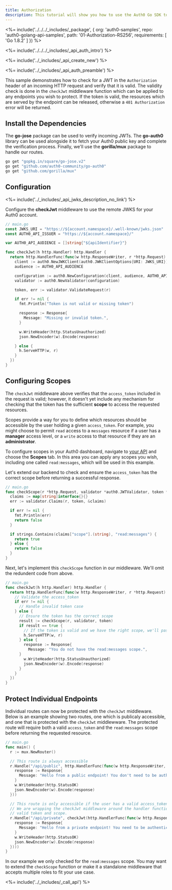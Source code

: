 ```yaml
---
title: Authorization
description: This tutorial will show you how to use the Auth0 Go SDK to add authentication and authorization to your API.
---
```


<%= include('../../../_includes/_package', {
  org: 'auth0-samples',
  repo: 'auth0-golang-api-samples',
  path: '01-Authorization-RS256',
  requirements: [
    'Go 1.8.2'
  ]
}) %>

<%= include('../../../_includes/_api_auth_intro') %>

<%= include('../_includes/_api_create_new') %>

<%= include('../_includes/_api_auth_preamble') %>

This sample demonstrates how to check for a JWT in the `Authorization` header of an incoming HTTP request and verify that it is valid. The validity check is done in the `checkJwt` middleware function which can be applied to any endpoints you wish to protect. If the token is valid, the resources which are served by the endpoint can be released, otherwise a `401 Authorization` error will be returned.

## Install the Dependencies

The **go-jose** package can be used to verify incoming JWTs. The **go-auth0** library can be used alongside it to fetch your Auth0 public key and complete the verification process. Finally, we'll use the **gorilla/mux** package to handle our routes.

```bash
go get "gopkg.in/square/go-jose.v2"
go get "github.com/auth0-community/go-auth0"
go get "github.com/gorilla/mux"
```

## Configuration

<%= include('../_includes/_api_jwks_description_no_link') %>

Configure the **checkJwt** middleware to use the remote JWKS for your Auth0 account.

```go
// main.go
const JWKS_URI = "https://${account.namespace}/.well-known/jwks.json"
const AUTH0_API_ISSUER = "https://${account.namespace}/"

var AUTH0_API_AUDIENCE = []string{"${apiIdentifier}"}

func checkJwt(h http.Handler) http.Handler {
  return http.HandlerFunc(func(w http.ResponseWriter, r *http.Request) {
    client := auth0.NewJWKClient(auth0.JWKClientOptions{URI: JWKS_URI})
    audience := AUTH0_API_AUDIENCE

    configuration := auth0.NewConfiguration(client, audience, AUTH0_API_ISSUER, jose.RS256)
    validator := auth0.NewValidator(configuration)

    token, err := validator.ValidateRequest(r)

    if err != nil {
      fmt.Println("Token is not valid or missing token")

      response := Response{
        Message: "Missing or invalid token.",
      }

      w.WriteHeader(http.StatusUnauthorized)
      json.NewEncoder(w).Encode(response)

    } else {
      h.ServeHTTP(w, r)
    }
  })
}
```

## Configuring Scopes

The `checkJwt` middleware above verifies that the `access_token` included in the request is valid; however, it doesn't yet include any mechanism for checking that the token has the sufficient **scope** to access the requested resources.

Scopes provide a way for you to define which resources should be accessible by the user holding a given `access_token`. For example, you might choose to permit `read` access to a `messages` resource if a user has a **manager** access level, or a `write` access to that resource if they are an **administrator**.

To configure scopes in your Auth0 dashboard, navigate to [your API](${manage_url}/#/apis) and choose the **Scopes** tab. In this area you can apply any scopes you wish, including one called `read:messages`, which will be used in this example.

Let's extend our backend to check and ensure the `access_token` has the correct scope before returning a successful response.

```go
// main.go
func checkScope(r *http.Request, validator *auth0.JWTValidator, token *jwt.JSONWebToken) bool {
  claims := map[string]interface{}{}
  err := validator.Claims(r, token, &claims)

  if err != nil {
    fmt.Println(err)
    return false
  }

  if strings.Contains(claims["scope"].(string), "read:messages") {
    return true
  } else {
    return false
  }
}
```

Next, let's implement this `checkScope` function in our middleware. We'll omit the redundent code from above.

```go
// main.go
func checkJwt(h http.Handler) http.Handler {
  return http.HandlerFunc(func(w http.ResponseWriter, r *http.Request) {
    // Validate the access_token
    if err != nil {
      // Handle invalid token case
    } else {
      // Ensure the token has the correct scope
      result := checkScope(r, validator, token)
      if result == true {
        // If the token is valid and we have the right scope, we'll pass through the middleware
        h.ServeHTTP(w, r)
      } else {
        response := Response{
          Message: "You do not have the read:messages scope.",
      }
        w.WriteHeader(http.StatusUnauthorized)
        json.NewEncoder(w).Encode(response)
      }
    }
  })
}
```

## Protect Individual Endpoints

Individual routes can now be protected with the `checkJwt` middleware. Below is an example showing two routes, one which is publicaly accessible, and one that is protected with the `checkJwt` middlewware. The protected route will require both a valid `access_token` and the `read:messages` scope before returning the requested resource.

```go
// main.go
func main() {
  r := mux.NewRouter()

  // This route is always accessible
  r.Handle("/api/public", http.HandlerFunc(func(w http.ResponseWriter, r *http.Request) {
    response := Response{
      Message: "Hello from a public endpoint! You don't need to be authenticated to see this.",
    }
    w.WriteHeader(http.StatusOK)
    json.NewEncoder(w).Encode(response)
  }))

  // This route is only accessible if the user has a valid access_token with the read:messages scope
  // We are wrapping the checkJwt middleware around the handler function which will check for a
  // valid token and scope.
  r.Handle("/api/private", checkJwt(http.HandlerFunc(func(w http.ResponseWriter, r *http.Request) {
    response := Response{
      Message: "Hello from a private endpoint! You need to be authenticated and have a scope of read:messages to see this.",
    }
    w.WriteHeader(http.StatusOK)
    json.NewEncoder(w).Encode(response)
  })))
}
```

In our example we only checked for the `read:messages` scope. You may want to extend the `checkScope` function or make it a standalone middleware that accepts multiple roles to fit your use case.

<%= include('../_includes/_call_api') %>
